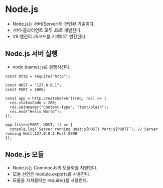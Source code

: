 # Node.js
- Node.js는 서버(Server)와 관련된 기술이다.
- 서버-클라이언트 모두 JS로 개발한다.
- V8 엔진이 JS코드를 기계어로 변환한다.

## Node.js 서버 실행
- node (name).js로 실행시킨다.

```
const http = require("http");

const HOST = "127.0.0.1";
const PORT = 5000;

const app = http.createServer((req, res) => {
  res.statusCode = 200;
  res.setHeader("Content-Type", "text/plain");
  res.end("Hello World");
});

app.listen(PORT, HOST, () => {
  console.log(`Server running Host:${HOST} Port:${PORT}`); // Server running Host:127.0.0.1 Port:5000
});
```

## Node.js 모듈
- Node.js는 CommonJs의 모듈화를 지원한다.
- 모듈 선언은 module.exports를 사용한다.
- 모듈을 가져올때는 require()를 사용한다.
